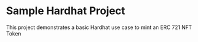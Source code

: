# Sample Hardhat Project

This project demonstrates a basic Hardhat use case to mint an ERC 721 NFT Token
